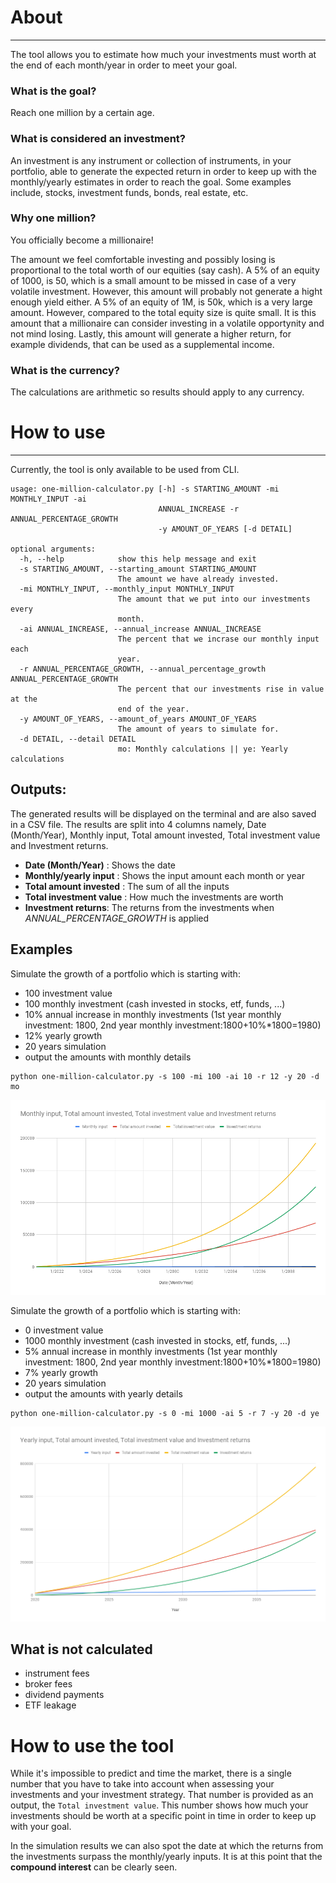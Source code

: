 # About
-----
The tool allows you to estimate how much your investments must worth at the end of each month/year in order to meet your goal.

### What is the goal?

Reach one million by a certain age.

### What is considered an investment?
An investment is any instrument or collection of instruments, in your portfolio, able to generate the expected return in order to keep up with the monthly/yearly estimates in order to reach the goal. Some examples include, stocks, investment funds, bonds, real estate, etc.

### Why one million?
You officially become a millionaire!

The amount we feel comfortable investing and possibly losing is proportional to the total worth of our equities (say cash). A 5% of an equity of 1000, is 50, which is a small amount to be missed in case of a very volatile investment. However, this amount will probably not generate a hight enough yield either. A 5% of an equity of 1M, is 50k, which is a very large amount. However, compared to the total equity size is quite small. It is this amount that a millionaire can consider investing in a volatile opportynity and not mind losing. Lastly, this amount will generate a higher return, for example dividends, that can be used as a supplemental income.

### What is the currency?
The calculations are arithmetic so results should apply to any currency.

# How to use
-----
Currently, the tool is only available to be used from CLI.

```
usage: one-million-calculator.py [-h] -s STARTING_AMOUNT -mi MONTHLY_INPUT -ai
                                 ANNUAL_INCREASE -r ANNUAL_PERCENTAGE_GROWTH
                                 -y AMOUNT_OF_YEARS [-d DETAIL]

optional arguments:
  -h, --help            show this help message and exit
  -s STARTING_AMOUNT, --starting_amount STARTING_AMOUNT
                        The amount we have already invested.
  -mi MONTHLY_INPUT, --monthly_input MONTHLY_INPUT
                        The amount that we put into our investments every
                        month.
  -ai ANNUAL_INCREASE, --annual_increase ANNUAL_INCREASE
                        The percent that we incrase our monthly input each
                        year.
  -r ANNUAL_PERCENTAGE_GROWTH, --annual_percentage_growth ANNUAL_PERCENTAGE_GROWTH
                        The percent that our investments rise in value at the
                        end of the year.
  -y AMOUNT_OF_YEARS, --amount_of_years AMOUNT_OF_YEARS
                        The amount of years to simulate for.
  -d DETAIL, --detail DETAIL
                        mo: Monthly calculations || ye: Yearly calculations
```

## Outputs:

The generated results will be displayed on the terminal and are also saved in a CSV file. The results are split into 4 columns namely, Date (Month/Year),	Monthly input, Total amount invested, Total investment value and Investment returns.

- **Date (Month/Year)** : Shows the date
- **Monthly/yearly input** : Shows the input amount each month or year
- **Total amount invested** : The sum of all the inputs
- **Total investment value** : How much the investments are worth
- **Investment returns**: The returns from the investments when *ANNUAL_PERCENTAGE_GROWTH* is applied

## Examples

Simulate the growth of a portfolio which is starting with:
- 100 investment value
- 100 monthly investment (cash invested in stocks, etf, funds, ...)
- 10% annual increase in monthly investments
(1st year monthly investment: 1800, 2nd year monthly investment:1800+10%*1800=1980)
- 12% yearly growth
- 20 years simulation
- output the amounts with monthly details

```
python one-million-calculator.py -s 100 -mi 100 -ai 10 -r 12 -y 20 -d mo 
```

![alt text](images/example_2.png)

Simulate the growth of a portfolio which is starting with:
- 0 investment value
- 1000 monthly investment (cash invested in stocks, etf, funds, ...)
- 5% annual increase in monthly investments
(1st year monthly investment: 1800, 2nd year monthly investment:1800+10%*1800=1980)
- 7% yearly growth
- 20 years simulation
- output the amounts with yearly details

```
python one-million-calculator.py -s 0 -mi 1000 -ai 5 -r 7 -y 20 -d ye 
```

![alt text](images/example_1.png)

## What is not calculated

- instrument fees
- broker fees
- dividend payments
- ETF leakage
 

# How to use the tool

While it's impossible to predict and time the market, there is a single number that you have to take into account when assessing your investments and your investment strategy. That number is provided as an output, the `Total investment value`. This number shows how much your investments should be worth at  a specific point in time in order to keep  up with your goal.

In the simulation results we can also spot the date at which the returns from the investments surpass the monthly/yearly inputs. It is at this point that the **compound interest** can be clearly seen.


